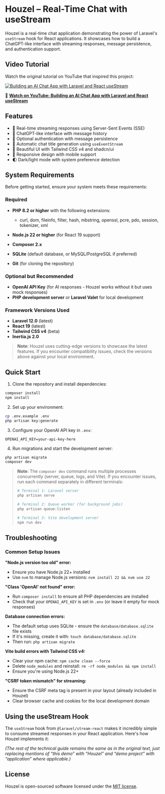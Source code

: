 # Houzel – Real-Time Chat with useStream

Houzel is a real-time chat application demonstrating the power of Laravel's `useStream` hook for React applications. It showcases how to build a ChatGPT-like interface with streaming responses, message persistence, and authentication support.

## Video Tutorial

Watch the original tutorial on YouTube that inspired this project:

[![Building an AI Chat App with Laravel and React useStream](https://img.youtube.com/vi/BuUbTRHuvAw/maxresdefault.jpg)](https://youtu.be/BuUbTRHuvAw)

🎥 **[Watch on YouTube: Building an AI Chat App with Laravel and React useStream](https://youtu.be/BuUbTRHuvAw)**

## Features

* 🚀 Real-time streaming responses using Server-Sent Events (SSE)
* 💬 ChatGPT-like interface with message history
* 🔐 Optional authentication with message persistence
* 🎯 Automatic chat title generation using `useEventStream`
* 🎨 Beautiful UI with Tailwind CSS v4 and shadcn/ui
* 📱 Responsive design with mobile support
* 🌓 Dark/light mode with system preference detection

## System Requirements

Before getting started, ensure your system meets these requirements:

### Required

* **PHP 8.2 or higher** with the following extensions:

  * curl, dom, fileinfo, filter, hash, mbstring, openssl, pcre, pdo, session, tokenizer, xml
* **Node.js 22 or higher** (for React 19 support)
* **Composer 2.x**
* **SQLite** (default database, or MySQL/PostgreSQL if preferred)
* **Git** (for cloning the repository)

### Optional but Recommended

* **OpenAI API Key** (for AI responses - Houzel works without it but uses mock responses)
* **PHP development server** or **Laravel Valet** for local development

### Framework Versions Used

* **Laravel 12.0** (latest)
* **React 19** (latest)
* **Tailwind CSS v4** (beta)
* **Inertia.js 2.0**

> **Note**: Houzel uses cutting-edge versions to showcase the latest features. If you encounter compatibility issues, check the versions above against your local environment.

## Quick Start

1. Clone the repository and install dependencies:

```bash
composer install
npm install
```

2. Set up your environment:

```bash
cp .env.example .env
php artisan key:generate
```

3. Configure your OpenAI API key in `.env`:

```env
OPENAI_API_KEY=your-api-key-here
```

4. Run migrations and start the development server:

```bash
php artisan migrate
composer dev
```

> **Note**: The `composer dev` command runs multiple processes concurrently (server, queue, logs, and Vite). If you encounter issues, run each command separately in different terminals:
>
> ```bash
> # Terminal 1: Laravel server
> php artisan serve
>
> # Terminal 2: Queue worker (for background jobs)
> php artisan queue:listen
>
> # Terminal 3: Vite development server
> npm run dev
> ```

## Troubleshooting

### Common Setup Issues

**"Node.js version too old" error:**

* Ensure you have Node.js 22+ installed
* Use `nvm` to manage Node.js versions: `nvm install 22 && nvm use 22`

**"Class 'OpenAI' not found" error:**

* Run `composer install` to ensure all PHP dependencies are installed
* Check that your `OPENAI_API_KEY` is set in `.env` (or leave it empty for mock responses)

**Database connection errors:**

* The default setup uses SQLite - ensure the `database/database.sqlite` file exists
* If it's missing, create it with: `touch database/database.sqlite`
* Then run: `php artisan migrate`

**Vite build errors with Tailwind CSS v4:**

* Clear your npm cache: `npm cache clean --force`
* Delete `node_modules` and reinstall: `rm -rf node_modules && npm install`
* Ensure you're using Node.js 22+

**"CSRF token mismatch" for streaming:**

* Ensure the CSRF meta tag is present in your layout (already included in Houzel)
* Clear browser cache and cookies for the local development domain

## Using the useStream Hook

The `useStream` hook from `@laravel/stream-react` makes it incredibly simple to consume streamed responses in your React application. Here's how Houzel implements it:

*(The rest of the technical guide remains the same as in the original text, just replacing mentions of “this demo” with “Houzel” and “demo project” with “application” where applicable.)*

## License

Houzel is open-sourced software licensed under the [MIT license](LICENSE.md).